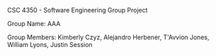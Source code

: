 CSC 4350 - Software Engineering Group Project

Group Name: AAA

Group Members:
Kimberly Czyz,
Alejandro Herbener,
T'Avvion Jones,
William Lyons,
Justin Session
